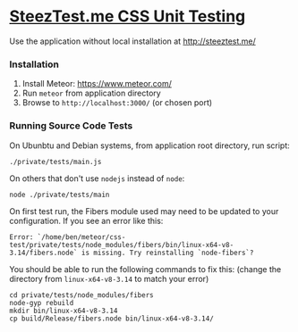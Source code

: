# [SteezTest.me CSS Unit Testing](http://steeztest.me/)

Use the application without local installation at http://steeztest.me/

### Installation

1. Install Meteor: https://www.meteor.com/
2. Run `meteor` from application directory
3. Browse to `http://localhost:3000/` (or chosen port)

### Running Source Code Tests

On Ubunbtu and Debian systems, from application root directory, run script: 

    ./private/tests/main.js

On others that don't use `nodejs` instead of `node`:

    node ./private/tests/main

On first test run, the Fibers module used may need to be updated to your configuration.
If you see an error like this:

    Error: `/home/ben/meteor/css-test/private/tests/node_modules/fibers/bin/linux-x64-v8-3.14/fibers.node` is missing. Try reinstalling `node-fibers`?

You should be able to run the following commands to fix this: (change the directory from `linux-x64-v8-3.14` to match your error)

    cd private/tests/node_modules/fibers
    node-gyp rebuild
    mkdir bin/linux-x64-v8-3.14
    cp build/Release/fibers.node bin/linux-x64-v8-3.14/ 


